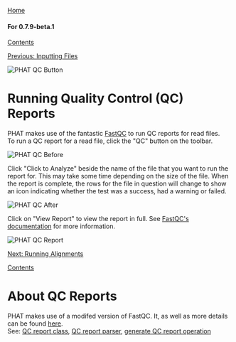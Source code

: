 [Home](https://chgibb.github.io/PHATDocs/)

#### For 0.7.9-beta.1
[Contents](https://chgibb.github.io/PHATDocs/docs/releases/0.7.9-beta.1/home)

[Previous: Inputting Files](https://chgibb.github.io/PHATDocs/docs/releases/0.7.9-beta.1/inputtingFiles)

![PHAT QC Button](https://chgibb.github.io//PHATDocs/docs/releases/0.7.9-beta.1/QCButton.png)

# Running Quality Control (QC) Reports
PHAT makes use of the fantastic [FastQC](https://www.bioinformatics.babraham.ac.uk/projects/fastqc/) to run QC reports for read files.  
To run a QC report for a read file, click the "QC" button on the toolbar.

![PHAT QC Before](https://chgibb.github.io//PHATDocs/docs/releases/0.7.9-beta.1/preQC.png)

Click "Click to Analyze" beside the name of the file that you want to run the report for. This may take some time depending on the size of the file. When the report is complete, the rows for the file in question will change to show an icon indicating whether the test was a success, had a warning or failed.

![PHAT QC After](https://chgibb.github.io//PHATDocs/docs/releases/0.7.9-beta.1/postQC.png)

Click on "View Report" to view the report in full. See [FastQC's documentation](https://www.bioinformatics.babraham.ac.uk/projects/fastqc/Help/) for more information.

![PHAT QC Report](https://chgibb.github.io//PHATDocs/docs/releases/0.7.9-beta.1/QCReport.png)

[Next: Running Alignments](https://chgibb.github.io/PHATDocs/docs/releases/0.7.9-beta.1/runningAlignments)

[Contents](https://chgibb.github.io/PHATDocs/docs/releases/0.7.9-beta.1/home)


# About QC Reports
PHAT makes use of a modifed version of FastQC. It, as well as more details can be found [here](https://github.com/chgibb/FastQC0.11.5).  
See: [QC report class](https://github.com/chgibb/PHAT/blob/0.7.9-beta.1/src/req/QCData.ts), [QC report parser](https://github.com/chgibb/PHAT/blob/0.7.9-beta.1/QCReportSummary.ts), [generate QC report operation](https://github.com/chgibb/PHAT/blob/0.7.9-beta.1/src/req/operations/GenerateQCReport.ts)
